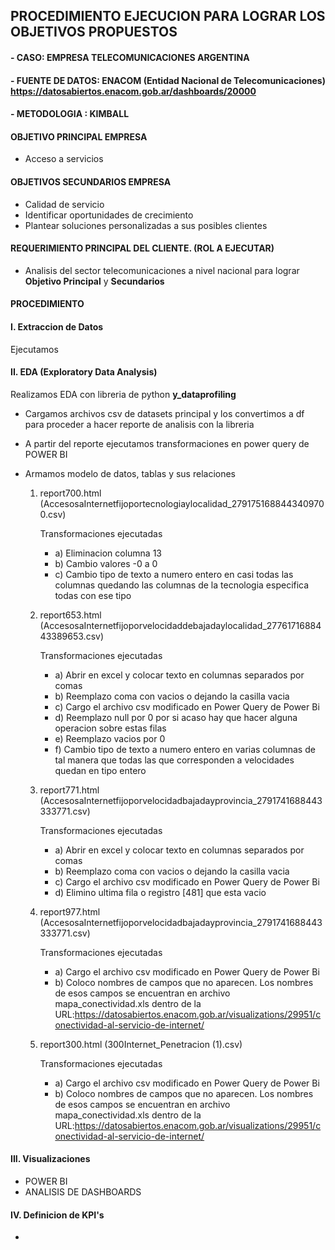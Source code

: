 ## PROCEDIMIENTO EJECUCION PARA LOGRAR LOS OBJETIVOS PROPUESTOS

#### - CASO: EMPRESA TELECOMUNICACIONES ARGENTINA

#### - FUENTE DE DATOS:  ENACOM (Entidad Nacional de Telecomunicaciones) https://datosabiertos.enacom.gob.ar/dashboards/20000

#### - METODOLOGIA : KIMBALL

#### OBJETIVO PRINCIPAL EMPRESA

- Acceso a servicios

#### OBJETIVOS SECUNDARIOS EMPRESA

- Calidad de servicio
- Identificar oportunidades de crecimiento
- Plantear soluciones personalizadas a sus posibles clientes

#### REQUERIMIENTO PRINCIPAL DEL CLIENTE. (ROL A EJECUTAR)

- Analisis del sector telecomunicaciones a nivel nacional para lograr **Objetivo Principal** y **Secundarios**

#### PROCEDIMIENTO

#### I.    Extraccion de Datos

Ejecutamos 
#### II.   EDA (Exploratory Data Analysis)

Realizamos EDA con libreria de python **y_dataprofiling**
- Cargamos archivos csv de datasets principal y los convertimos a df para proceder a hacer reporte de analisis con la libreria
- A partir del reporte ejecutamos transformaciones en power query de POWER BI
- Armamos modelo de datos, tablas y sus relaciones

  1) report700.html (AccesosaInternetfijoportecnologiaylocalidad_2791751688443409700.csv)

     Transformaciones ejecutadas
     - a) Eliminacion columna 13
     - b) Cambio valores -0 a 0
     - c) Cambio tipo de texto a numero entero en casi todas las columnas quedando las columnas de la tecnologia especifica todas con ese tipo

  2) report653.html (AccesosaInternetfijoporvelocidaddebajadaylocalidad_2776171688443389653.csv)

     Transformaciones ejecutadas
     - a) Abrir en excel y colocar texto en columnas separados por comas
     - b) Reemplazo coma con vacios o dejando la casilla vacia
     - c) Cargo el archivo csv modificado en Power Query de Power Bi
     - d) Reemplazo null por 0 por si acaso hay que hacer alguna operacion sobre estas filas
     - e) Reemplazo vacios por 0
     - f) Cambio tipo de texto a numero entero en varias columnas de tal manera que todas las que corresponden a velocidades quedan en tipo entero

  3) report771.html (AccesosaInternetfijoporvelocidadbajadayprovincia_2791741688443333771.csv)

     Transformaciones ejecutadas
     - a) Abrir en excel y colocar texto en columnas separados por comas
     - b) Reemplazo coma con vacios o dejando la casilla vacia
     - c) Cargo el archivo csv modificado en Power Query de Power Bi
     - d) Elimino ultima fila o registro [481] que esta vacio

  4) report977.html (AccesosaInternetfijoporvelocidadbajadayprovincia_2791741688443333771.csv)

     Transformaciones ejecutadas
     - a) Cargo el archivo csv modificado en Power Query de Power Bi
     - b) Coloco nombres de campos que no aparecen. Los nombres de esos campos se encuentran en archivo mapa_conectividad.xls
         dentro de la URL:https://datosabiertos.enacom.gob.ar/visualizations/29951/conectividad-al-servicio-de-internet/

  5) report300.html (300Internet_Penetracion (1).csv)

     Transformaciones ejecutadas
     - a) Cargo el archivo csv modificado en Power Query de Power Bi
     - b) Coloco nombres de campos que no aparecen. Los nombres de esos campos se encuentran en archivo mapa_conectividad.xls
         dentro de la URL:https://datosabiertos.enacom.gob.ar/visualizations/29951/conectividad-al-servicio-de-internet/
    
#### III.  Visualizaciones

- POWER BI
- ANALISIS DE DASHBOARDS

#### IV.   Definicion de KPI's

- 



